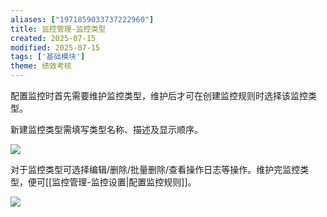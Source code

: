 ```yaml
---
aliases: ["1971859033737222960"]
title: 监控管理-监控类型
created: 2025-07-15
modified: 2025-07-15
tags: ['基础模块']
theme: 绩效考核
---
```


配置监控时首先需要维护监控类型，维护后才可在创建监控规则时选择该监控类型。

新建监控类型需填写类型名称、描述及显示顺序。

![](9734c5d17fe59d6207d548202a8ccf7f.jpg)

对于监控类型可选择编辑/删除/批量删除/查看操作日志等操作。维护完监控类型，便可[[监控管理-监控设置|配置监控规则]]。

![](d3bd53ca58c5ae2cb0450434f98a6c62.jpg)
